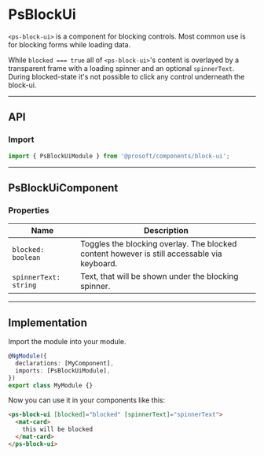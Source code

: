<link href="style.css" rel="stylesheet"></link>

# PsBlockUi <a name="PsBlockUi"></a>

`<ps-block-ui>` is a component for blocking controls. Most common use is for blocking forms while loading data.

While `blocked === true` all of `<ps-block-ui>`'s content is overlayed by a transparent frame with a loading spinner and an optional `spinnerText`. During blocked-state it's not possible to click any control underneath the block-ui.

---

## API <a name="PsBlockUiApi"></a>

### Import <a name="PsBlockUiImport"></a>

```ts | js
import { PsBlockUiModule } from '@prosoft/components/block-ui';
```

---

## PsBlockUiComponent <a name="PsBlockUiComponent"></a>

### Properties <a name="PsBlockUiComponentProperties"></a>

| Name                  | Description                                                                                 |
| --------------------- | ------------------------------------------------------------------------------------------- |
| `blocked: boolean`    | Toggles the blocking overlay. The blocked content however is still accessable via keyboard. |
| `spinnerText: string` | Text, that will be shown under the blocking spinner.                                        |

---

## Implementation <a name="PsBlockUiImplementation"></a>

Import the module into your module.

```ts | js
@NgModule({
  declarations: [MyComponent],
  imports: [PsBlockUiModule],
})
export class MyModule {}
```

Now you can use it in your components like this:

```html
<ps-block-ui [blocked]="blocked" [spinnerText]="spinnerText">
  <mat-card>
    this will be blocked
  </mat-card>
</ps-block-ui>
```
